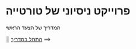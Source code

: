 # פרוייקט ניסיוני של טורטייה

המדריך של הצעד הראשי

[{]: <helper> (navStep)

<b>║</b> <a href=".tortilla/manuals/views/step1.md">התחל במדריך</a> ⟹

[}]: #